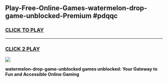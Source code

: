 
## Play-Free-Online-Games-watermelon-drop-game-unblocked-Premium #pdqqc
<h3>
<a href="https://premium.freeplayer.one?title=watermelon-drop-game-unblocked&ref=8M">CLICK TO PLAY</a></h3>
<hr>

<h3>
<a href="https://premium.freeplayer.one?title=watermelon-drop-game-unblocked&ref=8M">CLICK 2 PLAY</a>
  
</h3>

<a href="https://premium.freeplayer.one?title=watermelon-drop-game-unblocked&ref=8M"><img src="https://clearcache.store/games.png"></a>


**watermelon-drop-game-unblocked games unblocked: Your Gateway to Fun and Accessible Online Gaming**
